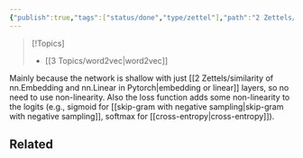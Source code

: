```yaml
---
{"publish":true,"tags":["status/done","type/zettel"],"path":"2 Zettels/no non-linearity is used in word2vec.md","permalink":"/2-zettels/no-non-linearity-is-used-in-word2vec/","PassFrontmatter":true}
---
```




> [!Topics]
> - [[3 Topics/word2vec\|word2vec]]

Mainly because the network is shallow with just [[2 Zettels/similarity of nn.Embedding and nn.Linear in Pytorch\|embedding or linear]] layers, so no need to use non-linearity. Also the loss function adds some non-linearity to the logits (e.g., sigmoid for [[skip-gram with negative sampling\|skip-gram with negative sampling]], softmax for [[cross-entropy\|cross-entropy]]). 

## Related
